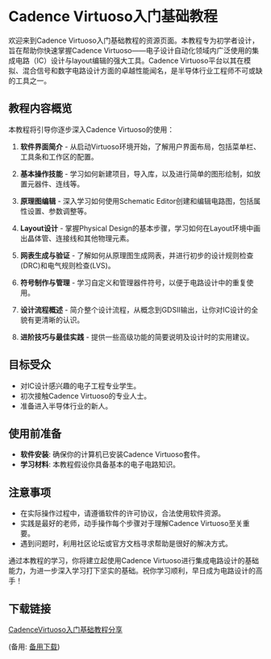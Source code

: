 # Cadence Virtuoso入门基础教程

欢迎来到Cadence Virtuoso入门基础教程的资源页面。本教程专为初学者设计，旨在帮助你快速掌握Cadence Virtuoso——电子设计自动化领域内广泛使用的集成电路（IC）设计与layout编辑的强大工具。Cadence Virtuoso平台以其在模拟、混合信号和数字电路设计方面的卓越性能闻名，是半导体行业工程师不可或缺的工具之一。

## 教程内容概览

本教程将引导你逐步深入Cadence Virtuoso的使用：

1. **软件界面简介** - 从启动Virtuoso环境开始，了解用户界面布局，包括菜单栏、工具条和工作区的配置。

2. **基本操作技能** - 学习如何新建项目，导入库，以及进行简单的图形绘制，如放置元器件、连线等。

3. **原理图编辑** - 深入学习如何使用Schematic Editor创建和编辑电路图，包括属性设置、参数调整等。

4. **Layout设计** - 掌握Physical Design的基本步骤，学习如何在Layout环境中画出晶体管、连接线和其他物理元素。

5. **网表生成与验证** - 了解如何从原理图生成网表，并进行初步的设计规则检查(DRC)和电气规则检查(LVS)。

6. **符号制作与管理** - 学习自定义和管理器件符号，以便于电路设计中的重复使用。

7. **设计流程概述** - 简介整个设计流程，从概念到GDSII输出，让你对IC设计的全貌有更清晰的认识。

8. **进阶技巧与最佳实践** - 提供一些高级功能的简要说明及设计时的实用建议。

## 目标受众

- 对IC设计感兴趣的电子工程专业学生。
- 初次接触Cadence Virtuoso的专业人士。
- 准备进入半导体行业的新人。

## 使用前准备

- **软件安装**: 确保你的计算机已安装Cadence Virtuoso套件。
- **学习材料**: 本教程假设你具备基本的电子电路知识。

## 注意事项

- 在实际操作过程中，请遵循软件的许可协议，合法使用软件资源。
- 实践是最好的老师，动手操作每个步骤对于理解Cadence Virtuoso至关重要。
- 遇到问题时，利用社区论坛或官方文档寻求帮助是很好的解决方式。

通过本教程的学习，你将建立起使用Cadence Virtuoso进行集成电路设计的基础能力，为进一步深入学习打下坚实的基础。祝你学习顺利，早日成为电路设计的高手！

## 下载链接
[CadenceVirtuoso入门基础教程分享](https://pan.quark.cn/s/74990796bbce) 

(备用: [备用下载](https://pan.baidu.com/s/1ssOgNxTOidCpmtUIpej8xA?pwd=1234))
